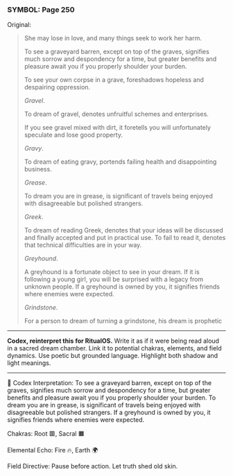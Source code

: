 ### SYMBOL: Page 250

Original:
> She may lose in love, and many things seek to work her harm.
> 
> 
> To see a graveyard barren, except on top of the graves, signifies much
> sorrow and despondency for a time, but greater benefits and pleasure
> await you if you properly shoulder your burden.
> 
> 
> To see your own corpse in a grave, foreshadows hopeless
> and despairing oppression.
> 
> 
> _Gravel_.
> 
> 
> To dream of gravel, denotes unfruitful schemes and enterprises.
> 
> 
> If you see gravel mixed with dirt, it foretells you will unfortunately
> speculate and lose good property.
> 
> 
> _Gravy_.
> 
> 
> To dream of eating gravy, portends failing health and disappointing business.
> 
> 
> _Grease_.
> 
> 
> To dream you are in grease, is significant of travels being enjoyed
> with disagreeable but polished strangers.
> 
> 
> _Greek_.
> 
> 
> To dream of reading Greek, denotes that your ideas will be
> discussed and finally accepted and put in practical use.
> To fail to read it, denotes that technical difficulties are
> in your way.
> 
> 
> _Greyhound_.
> 
> 
> A greyhound is a fortunate object to see in your dream.
> If it is following a young girl, you will be surprised with a
> legacy from unknown people. If a greyhound is owned by you,
> it signifies friends where enemies were expected.
> 
> 
> _Grindstone_.
> 
> 
> For a person to dream of turning a grindstone, his dream is prophetic

---

**Codex, reinterpret this for RitualOS.**
Write it as if it were being read aloud in a sacred dream chamber.
Link it to potential chakras, elements, and field dynamics.
Use poetic but grounded language.
Highlight both shadow and light meanings.

---

🔁 Codex Interpretation:
To see a graveyard barren, except on top of the graves, signifies much sorrow and despondency for a time, but greater benefits and pleasure await you if you properly shoulder your burden. To dream you are in grease, is significant of travels being enjoyed with disagreeable but polished strangers. If a greyhound is owned by you, it signifies friends where enemies were expected.

Chakras: Root 🟥, Sacral 🟧

Elemental Echo: Fire 🔥, Earth 🌍

Field Directive: Pause before action. Let truth shed old skin.
